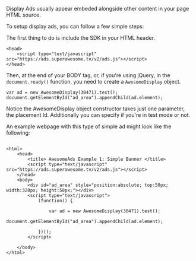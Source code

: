 Display Ads usually appear embeded alongside other content in your page HTML source.

To setup display ads, you can follow a few simple steps:

The first thing to do is include the SDK in your HTML header.

```
<head>
	<script type="text/javascript" src="https://ads.superawesome.tv/v2/ads.js"></script>
</head>

```

Then, at the end of your BODY tag, or, if you're using jQuery, in the `document.ready()` function, you need to create a `AwesomeDisplay` object.

```
var ad = new AwesomeDisplay(30471).test();
document.getElementById("ad_area").appendChild(ad.element);

```

Notice the AwesomeDisplay object constructor takes just one parameter, the placement Id. Additionally you can specify if you're in test mode or not.

An example webpage with this type of simple ad might look like the following:

```

<html>
    <head>
        <title> AwesomeAds Example 1: Simple Banner </title>
        <script type="text/javascript" src="https://ads.superawesome.tv/v2/ads.js"></script>
    </head>
    <body>
        <div id="ad_area" style="position:absolute; top:50px; width:320px; height:50px;"></div>
        <script type="text/javascript">
            (function() {

                var ad = new AwesomeDisplay(30471).test();
                document.getElementById("ad_area").appendChild(ad.element);

            })();
        </script>

    </body>
</html>

```
